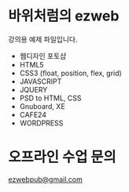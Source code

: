 # 바위처럼의 ezweb

강의용 예제 파일입니다.

- 웹디자인 포토샵
- HTML5
- CSS3  (float, position, flex, grid)
- JAVASCRIPT
- JQUERY
- PSD to HTML, CSS
- Gnuboard, XE
- CAFE24
- WORDPRESS

# 오프라인 수업 문의

ezwebpub@gmail.com
